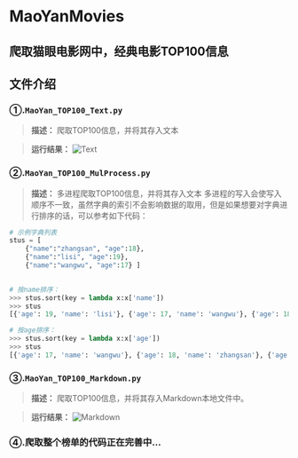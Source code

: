 # MaoYanMovies
## 爬取猫眼电影网中，经典电影TOP100信息

## 文件介绍
### ①.`MaoYan_TOP100_Text.py`
> **描述：**
> 爬取TOP100信息，并将其存入文本

> **运行结果：**
![Text](https://raw.githubusercontent.com/IMWoolei/MaoYanMovies/master/Screenshot/Text.png)

### ②.`MaoYan_TOP100_MulProcess.py`

> **描述：**
> 多进程爬取TOP100信息，并将其存入文本
> 多进程的写入会使写入顺序不一致，虽然字典的索引不会影响数据的取用，但是如果想要对字典进行排序的话，可以参考如下代码：


```python  
# 示例字典列表
stus = [
    {"name":"zhangsan", "age":18}, 
    {"name":"lisi", "age":19},      
    {"name":"wangwu", "age":17} ]

    
# 按name排序：
>>> stus.sort(key = lambda x:x['name'])
>>> stus
[{'age': 19, 'name': 'lisi'}, {'age': 17, 'name': 'wangwu'}, {'age': 18, 'name': 'zhangsan'}]

# 按age排序：
>>> stus.sort(key = lambda x:x['age'])
>>> stus
[{'age': 17, 'name': 'wangwu'}, {'age': 18, 'name': 'zhangsan'}, {'age': 19, 'name': 'lisi'}]
```

### ③.`MaoYan_TOP100_Markdown.py`
> **描述：**
> 爬取TOP100信息，并将其存入Markdown本地文件中。

> **运行结果：**
![Markdown](https://raw.githubusercontent.com/IMWoolei/MaoYanMovies/master/Screenshot/Markdown.png)


### ④.爬取整个榜单的代码正在完善中...
